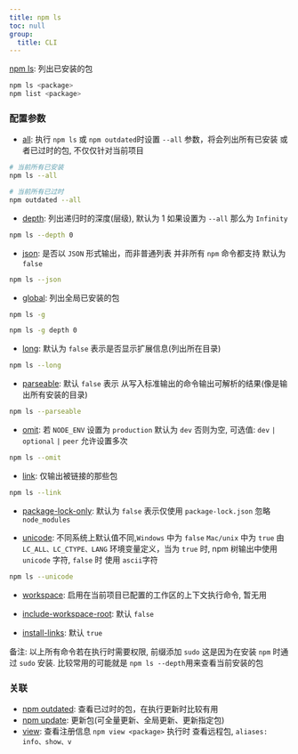 ```yaml
---
title: npm ls
toc: null
group:
  title: CLI
---
```


[npm ls](https://docs.npmjs.com/cli/v9/commands/npm-ls): 列出已安装的包

```bash
npm ls <package>
npm list <package>
```

### 配置参数

- [all](https://docs.npmjs.com/cli/v9/commands/npm-ls#all): 执行 `npm ls` 或 `npm outdated`时设置 `--all` 参数，将会列出所有已安装 或者已过时的包, 不仅仅针对当前项目

```bash
# 当前所有已安装
npm ls --all

# 当前所有已过时
npm outdated --all
```

- [depth](https://docs.npmjs.com/cli/v9/commands/npm-ls#depth): 列出递归时的深度(层级), 默认为 1 如果设置为 `--all` 那么为 `Infinity`

```bash
npm ls --depth 0
```

- [json](https://docs.npmjs.com/cli/v9/commands/npm-ls#json): 是否以 `JSON` 形式输出，而非普通列表 并非所有 `npm` 命令都支持 默认为 `false`

```bash
npm ls --json
```

- [global](https://docs.npmjs.com/cli/v9/commands/npm-ls#global): 列出全局已安装的包

```bash
npm ls -g

npm ls -g depth 0
```

- [long](https://docs.npmjs.com/cli/v9/commands/npm-ls#long): 默认为 `false` 表示是否显示扩展信息(列出所在目录)

```bash
npm ls --long
```

- [parseable](https://docs.npmjs.com/cli/v9/commands/npm-ls#parseable): 默认 `false` 表示 从写入标准输出的命令输出可解析的结果(像是输出所有安装的目录)

```bash
npm ls --parseable
```

- [omit](https://docs.npmjs.com/cli/v9/commands/npm-ls#omit): 若 `NODE_ENV` 设置为 `production` 默认为 `dev` 否则为空, 可选值: `dev` `|` `optional` `|` `peer` 允许设置多次

```bash
npm ls --omit
```

- [link](https://docs.npmjs.com/cli/v9/commands/npm-ls#link): 仅输出被链接的那些包

```bash
npm ls --link
```

- [package-lock-only](https://docs.npmjs.com/cli/v9/commands/npm-ls#package-lock-only): 默认为 `false` 表示仅使用 `package-lock.json` 忽略 `node_modules`

- [unicode](https://docs.npmjs.com/cli/v9/commands/npm-ls#unicode): 不同系统上默认值不同,`Windows` 中为 `false` `Mac/unix` 中为 `true` 由 `LC_ALL、LC_CTYPE、LANG` 环境变量定义，当为 `true` 时, npm 树输出中使用 `unicode` 字符, `false` 时 使用 `ascii`字符

```bash
npm ls --unicode
```

- [workspace](https://docs.npmjs.com/cli/v9/commands/npm-ls#workspace): 启用在当前项目已配置的工作区的上下文执行命令, 暂无用

- [include-workspace-root](https://docs.npmjs.com/cli/v9/commands/npm-ls#include-workspace-root): 默认 `false`

- [install-links](https://docs.npmjs.com/cli/v9/commands/npm-ls#install-links): 默认 `true`

备注: 以上所有命令若在执行时需要权限, 前缀添加 `sudo` 这是因为在安装 `npm` 时通过 `sudo` 安装. 比较常用的可能就是 `npm ls --depth`用来查看当前安装的包

### 关联

- [npm outdated](https://docs.npmjs.com/cli/v9/commands/npm-outdated): 查看已过时的包，在执行更新时比较有用
- [npm update](https://docs.npmjs.com/cli/v9/commands/npm-update): 更新包(可全量更新、全局更新、更新指定包)
- [view](https://docs.npmjs.com/cli/v9/commands/npm-view): 查看注册信息 `npm view <package>` 执行时 查看远程包, `aliases: info、show、v`
